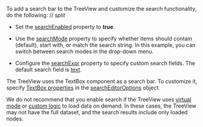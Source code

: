 To add a search bar to the TreeView and customize the search functionality, do the following:
// _split_

- Set the [searchEnabled](/Documentation/ApiReference/UI_Components/dxTreeView/Configuration/#searchEnabled) property to **true**.

- Use the [searchMode](/Documentation/ApiReference/UI_Components/dxTreeView/Configuration/#searchMode) property to specify whether items should contain (default), start with, or match the search string. In this example, you can switch between search modes in the drop-down menu.

- Configure the [searchExpr](/Documentation/ApiReference/UI_Components/dxTreeView/Configuration/#searchExpr) property to specify custom search fields. The default search field is [text](/Documentation/ApiReference/UI_Components/dxTreeView/Configuration/items/#text). 

The TreeView uses the TextBox component as a search bar. To customize it, specify [TextBox properties](/Documentation/ApiReference/UI_Components/dxTextBox/Configuration/) in the [searchEditorOptions](/Documentation/ApiReference/UI_Components/dxTreeView/Configuration/#searchEditorOptions) object.

We do not recommend that you enable search if the TreeView uses [virtual mode](https://js.devexpress.com/Demos/WidgetsGallery/Demo/TreeView/VirtualMode/) or [custom logic](https://js.devexpress.com/Demos/WidgetsGallery/Demo/TreeView/LoadDataOnDemand/) to load data on demand. In these cases, the TreeView may not have the full dataset, and the search results include only loaded nodes.
